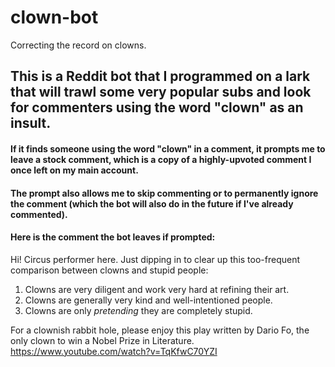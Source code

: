 # clown-bot
Correcting the record on clowns.

## This is a Reddit bot that I programmed on a lark that will trawl some very popular subs and look for commenters using the word "clown" as an insult.

#### If it finds someone using the word "clown" in a comment, it prompts me to leave a stock comment, which is a copy of a highly-upvoted comment I once left on my main account.

#### The prompt also allows me to skip commenting or to permanently ignore the comment (which the bot will also do in the future if I've already commented).

#### Here is the comment the bot leaves if prompted:

Hi! Circus performer here. Just dipping in to clear up this too-frequent comparison between clowns and stupid people:
1. Clowns are very diligent and work very hard at refining their art.
2. Clowns are generally very kind and well-intentioned people.
3. Clowns are only *pretending* they are completely stupid.

For a clownish rabbit hole, please enjoy this play written by Dario Fo, the only clown to win a Nobel Prize in Literature. https://www.youtube.com/watch?v=TqKfwC70YZI
